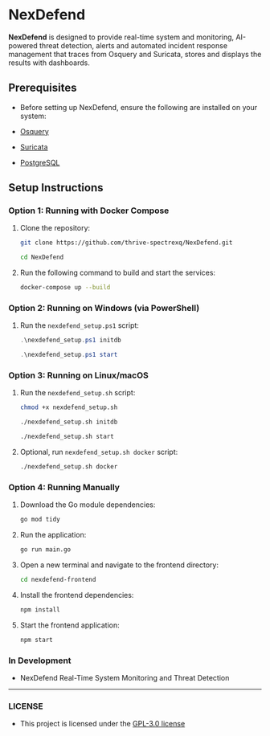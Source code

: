 # NexDefend

**NexDefend** is designed to provide real-time system and monitoring, AI-powered threat detection, alerts and automated incident response management that traces from Osquery and Suricata, stores and displays the results with dashboards.

## Prerequisites

- Before setting up NexDefend, ensure the following are installed on your system:

- [Osquery](https://osquery.io/downloads/official/5.14.1)
- [Suricata](https://suricata.io/download/)
- [PostgreSQL](https://www.postgresql.org/download/)

## Setup Instructions

### Option 1: Running with Docker Compose

1. Clone the repository:

    ```bash
    git clone https://github.com/thrive-spectrexq/NexDefend.git
    ```

    ```bash
    cd NexDefend
    ```

2. Run the following command to build and start the services:

    ```bash
    docker-compose up --build
    ```

### Option 2: Running on Windows (via PowerShell)

1. Run the `nexdefend_setup.ps1` script:

    ```powershell
    .\nexdefend_setup.ps1 initdb
    ```

    ```powershell
    .\nexdefend_setup.ps1 start
    ```

### Option 3: Running on Linux/macOS

1. Run the `nexdefend_setup.sh` script:

    ```bash
    chmod +x nexdefend_setup.sh
    ```

    ```bash
    ./nexdefend_setup.sh initdb
    ```

    ```bash
    ./nexdefend_setup.sh start
    ```

2. Optional, run `nexdefend_setup.sh docker` script:

    ```bash
    ./nexdefend_setup.sh docker
    ```

### Option 4: Running Manually

1. Download the Go module dependencies:

    ```bash
    go mod tidy
    ```

2. Run the application:

    ```bash
    go run main.go
    ```

3. Open a new terminal and navigate to the frontend directory:

    ```bash
    cd nexdefend-frontend
    ```

4. Install the frontend dependencies:

    ```bash
    npm install
    ```

5. Start the frontend application:

    ```bash
    npm start
    ```

### In Development

- NexDefend Real-Time System Monitoring and Threat Detection

---

### LICENSE

- This project is licensed under the [GPL-3.0 license](LICENSE)
